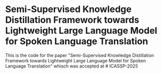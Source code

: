 # Semi-Supervised Knowledge Distillation Framework towards Lightweight Large Language Model for Spoken Language Translation

This is the code for the paper "Semi-Supervised Knowledge Distillation Framework towards Lightweight Large Language Model for Spoken Language Translation" whisch was accepted at # ICASSP-2025
